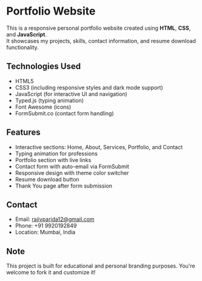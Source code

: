 # Portfolio Website

This is a responsive personal portfolio website created using **HTML**, **CSS**, and **JavaScript**.  
It showcases my projects, skills, contact information, and resume download functionality.

## Technologies Used
- HTML5
- CSS3 (including responsive styles and dark mode support)
- JavaScript (for interactive UI and navigation)
- Typed.js (typing animation)
- Font Awesome (icons)
- FormSubmit.co (contact form handling)

## Features
- Interactive sections: Home, About, Services, Portfolio, and Contact
- Typing animation for professions
- Portfolio section with live links
- Contact form with auto-email via FormSubmit
- Responsive design with theme color switcher
- Resume download button
- Thank You page after form submission


## Contact
- Email: rajivparida12@gmail.com
- Phone: +91 9920192849
- Location: Mumbai, India

## Note
This project is built for educational and personal branding purposes. You're welcome to fork it and customize it!